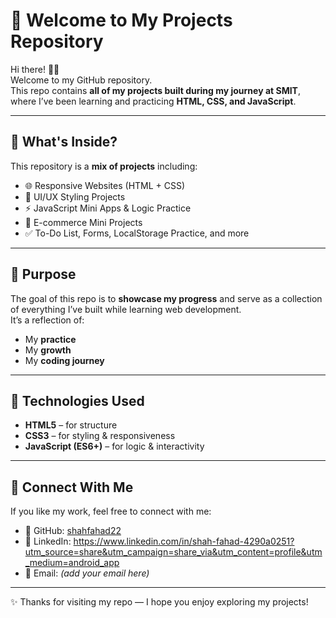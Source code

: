 # 👋 Welcome to My Projects Repository

Hi there! 👨‍💻  
Welcome to my GitHub repository.  
This repo contains **all of my projects built during my journey at SMIT**, where I’ve been learning and practicing **HTML, CSS, and JavaScript**.  

---

## 📂 What's Inside?
This repository is a **mix of projects** including:
- 🌐 Responsive Websites (HTML + CSS)  
- 🎨 UI/UX Styling Projects  
- ⚡ JavaScript Mini Apps & Logic Practice  
- 🛒 E-commerce Mini Projects  
- ✅ To-Do List, Forms, LocalStorage Practice, and more  

---

## 🎯 Purpose
The goal of this repo is to **showcase my progress** and serve as a collection of everything I’ve built while learning web development.  
It’s a reflection of:
- My **practice**
- My **growth**
- My **coding journey**

---

## 🚀 Technologies Used
- **HTML5** – for structure  
- **CSS3** – for styling & responsiveness  
- **JavaScript (ES6+)** – for logic & interactivity  

---

## 🤝 Connect With Me
If you like my work, feel free to connect with me:  
- 🌟 GitHub: [shahfahad22](https://github.com/shahfahad22)  
- 💼 LinkedIn: https://www.linkedin.com/in/shah-fahad-4290a0251?utm_source=share&utm_campaign=share_via&utm_content=profile&utm_medium=android_app    
- 📧 Email: *(add your email here)*  

---

✨ Thanks for visiting my repo — I hope you enjoy exploring my projects!

